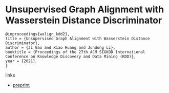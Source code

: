 # Unsupervised Graph Alignment with Wasserstein Distance Discriminator

```
@inproceedings{walign_kdd21,
title = {Unsupervised Graph Alignment with Wasserstein Distance Discriminator},
author = {Ji Gao and Xiao Huang and Jundong Li},
booktitle = {Proceedings of the 27th ACM SIGKDD International Conference on Knowledge Discovery and Data Mining (KDD)},
year = {2021}
}
```

links
- [preprint](http://www.cs.virginia.edu/~jg6yd/papers/WAlign.pdf)
